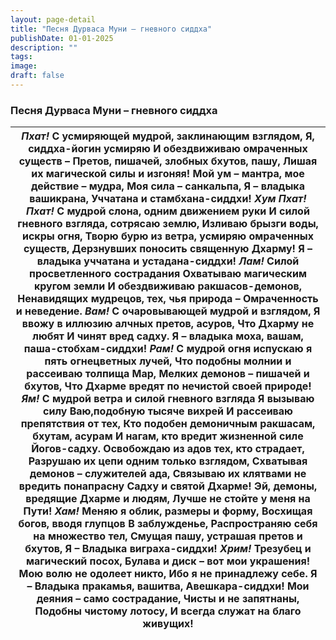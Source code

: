 ```yaml
---
layout: page-detail
title: "Песня Дурваса Муни – гневного сиддха"
publishDate: 01-01-2025
description: ""
tags:
image:
draft: false
---
```


### Песня Дурваса Муни – гневного сиддха

| _Пхат!_  С усмиряющей мудрой, заклинающим взглядом,  Я, сиддха-йогин усмиряю  И обездвиживаю омраченных существ –  Претов, пишачей, злобных бхутов, пашу,  Лишая их магической силы и изгоняя!  Мой ум – мантра, мое действие – мудра,  Моя сила – санкальпа, Я – владыка вашикрана,  Уччатана и стамбхана-сиддхи!   _Хум Пхат! Пхат!_  С мудрой слона, одним движением руки  И силой гневного взгляда, сотрясаю землю,  Изливаю брызги воды, искры огня,  Творю бурю из ветра, усмиряю омраченных существ,  Дерзнувших поносить священную Дхарму!  Я – владыка уччатана и устадана-сиддхи!   _Лам!_  Силой просветленного сострадания  Охватываю магическим кругом земли  И обездвиживаю ракшасов-демонов,  Ненавидящих мудрецов, тех, чья природа –  Омраченность и неведение.   _Вам!_ С очаровывающей мудрой и взглядом,  Я ввожу в иллюзию алчных претов, асуров,  Что Дхарму не любят  И чинят вред садху. Я – владыка моха, вашам, паша-стобхам-сиддхи!   _Рам!_  С мудрой огня испускаю я пять огнецветных лучей,  Что подобны молнии и рассеиваю толпища Мар,  Мелких демонов – пишачей и бхутов,  Что Дхарме вредят по нечистой своей природе!   _Ям!_  С мудрой ветра и силой гневного взгляда  Я вызываю силу Ваю,подобную тысяче вихрей  И рассеиваю препятствия от тех,  Кто подобен демоничным ракшасам, бхутам, асурам  И нагам, кто вредит жизненной силе  Йогов-садху.  Освобождаю из адов тех, кто страдает,  Разрушаю их цепи одним только взглядом,  Схватывая демонов – служителей ада,  Связываю их клятвами не вредить понапрасну  Садху и святой Дхарме!  Эй, демоны, вредящие Дхарме и людям,  Лучше не стойте у меня на Пути!   _Хам!_  Меняю я облик, размеры и форму,  Восхищая богов, вводя глупцов  В заблужденье,  Распространяю себя на множество тел,  Смущая пашу, устрашая претов и бхутов, Я – Владыка виграха-сиддхи!   _Хрим!_  Трезубец и магический посох,  Булава и диск – вот мои украшения! Мою волю не одолеет никто,  Ибо я не принадлежу себе.  Я – Владыка пракамья, вашитва,  Авешкара-сиддхи! Мои деяния – само сострадание,  Чисты и не запятнаны,  Подобны чистому лотосу,  И всегда служат на благо живущих! |
| ----------------------------------------------------------------------------------------------------------------------------------------------------------------------------------------------------------------------------------------------------------------------------------------------------------------------------------------------------------------------------------------------------------------------------------------------------------------------------------------------------------------------------------------------------------------------------------------------------------------------------------------------------------------------------------------------------------------------------------------------------------------------------------------------------------------------------------------------------------------------------------------------------------------------------------------------------------------------------------------------------------------------------------------------------------------------------------------------------------------------------------------------------------------------------------------------------------------------------------------------------------------------------------------------------------------------------------------------------------------------------------------------------------------------------------------------------------------------------------------------------------------------------------------------------------------------------------------------------------------------------------------------------------------------------------------------------------------------------------------------------------------------------------------------------------------------------------------------------------------------------------------------------------------------------------------------------------------------------------------------------------------------------------------------------------------------------------------------------------------------------------------------------------------- |
  
  
